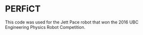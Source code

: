 # PERFiCT
This code was used for the Jett Pace robot that won the 2016 UBC Engineering Physics Robot Competition.  
